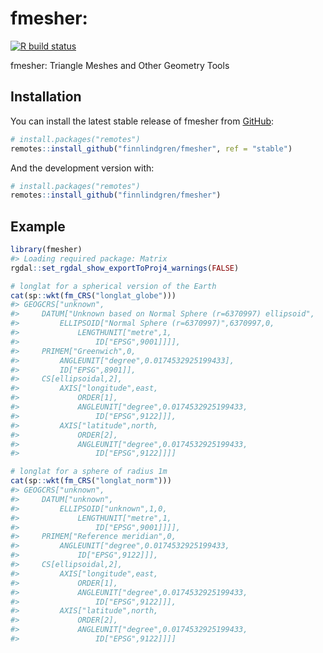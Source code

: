 
<!-- README.md is generated from README.Rmd. Please edit that file -->

# fmesher:

<!-- badges: start -->

[![R build
status](https://github.com/finnlindgren/fmesher/workflows/R-CMD-check/badge.svg)](https://github.com/finnlindgren/fmesher/actions)
<!-- badges: end -->

fmesher: Triangle Meshes and Other Geometry Tools

## Installation

You can install the latest stable release of fmesher from
[GitHub](https://github.com/):

``` r
# install.packages("remotes")
remotes::install_github("finnlindgren/fmesher", ref = "stable")
```

And the development version with:

``` r
# install.packages("remotes")
remotes::install_github("finnlindgren/fmesher")
```

## Example

``` r
library(fmesher)
#> Loading required package: Matrix
rgdal::set_rgdal_show_exportToProj4_warnings(FALSE)

# longlat for a spherical version of the Earth
cat(sp::wkt(fm_CRS("longlat_globe")))
#> GEOGCRS["unknown",
#>     DATUM["Unknown based on Normal Sphere (r=6370997) ellipsoid",
#>         ELLIPSOID["Normal Sphere (r=6370997)",6370997,0,
#>             LENGTHUNIT["metre",1,
#>                 ID["EPSG",9001]]]],
#>     PRIMEM["Greenwich",0,
#>         ANGLEUNIT["degree",0.0174532925199433],
#>         ID["EPSG",8901]],
#>     CS[ellipsoidal,2],
#>         AXIS["longitude",east,
#>             ORDER[1],
#>             ANGLEUNIT["degree",0.0174532925199433,
#>                 ID["EPSG",9122]]],
#>         AXIS["latitude",north,
#>             ORDER[2],
#>             ANGLEUNIT["degree",0.0174532925199433,
#>                 ID["EPSG",9122]]]]

# longlat for a sphere of radius 1m
cat(sp::wkt(fm_CRS("longlat_norm")))
#> GEOGCRS["unknown",
#>     DATUM["unknown",
#>         ELLIPSOID["unknown",1,0,
#>             LENGTHUNIT["metre",1,
#>                 ID["EPSG",9001]]]],
#>     PRIMEM["Reference meridian",0,
#>         ANGLEUNIT["degree",0.0174532925199433,
#>             ID["EPSG",9122]]],
#>     CS[ellipsoidal,2],
#>         AXIS["longitude",east,
#>             ORDER[1],
#>             ANGLEUNIT["degree",0.0174532925199433,
#>                 ID["EPSG",9122]]],
#>         AXIS["latitude",north,
#>             ORDER[2],
#>             ANGLEUNIT["degree",0.0174532925199433,
#>                 ID["EPSG",9122]]]]
```
